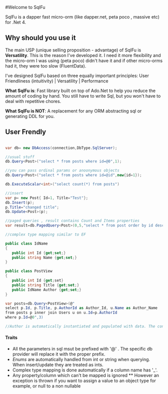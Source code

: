 #Welcome to SqlFu

SqlFu is a  dapper fast micro-orm (like dapper.net, peta poco , massive etc) for .Net 4.  

## Why should you use it
The main USP (unique selling proposition - advantage) of SqlFu  is  **Versatility**. This is the reason I've developed it. I need it more flexibility and the micro-orm I was using (peta poco) didn't have it and if other micro-orms had it, they were too slow (FluentData). 

I've designed SqlFu based on three equally important principles:
 User Friendliness (intuitivity) | Versatility |  Performance
 
 **What SqlFu is**:  Fast library built on top of Ado.Net to help you reduce the amount of coding by hand. You still have to write Sql, but you won't have to deal with repetitive chores.
 
 **What SqlFu is NOT**: A replacement for any ORM abstracting sql or generating DDL for you. 
 
 ## User Frendly
 
 ```csharp
 
var db= new DbAccess(connection,DbType.SqlServer);

//usual stuff
db.Query<Post>("select * from posts where id=@0",1);

//you can pass ordinal params or anoonymous objects
db.Query<Post>("select * from posts where id=@id",new{id=1});

db.ExecuteScalar<int>("select count(*) from posts")

//insert 
var p= new Post{ Id=1, Title="Test"};
db.Insert(p);
p.Title="changed title";
db.Update<Post>(p);

//paged queries , result contains Count and Items properties
var result=db.PagedQuery<Post>(0,5,"select * from post order by id desc");

//complex type mapping similar to EF

public class IdName
{
    public int Id {get;set;}
    public string Name {get;set;}    
}

public class PostView
{
    public int Id {get;set}
    public string Title {get;set;}
    public IdName Author {get;set;}
}

var posts=db.Query<PostView>(@"
select p.Id, p.Title, p.AuthorId as Author_Id, u.Name as Author_Name 
from posts p inner join Users u on u.Id=p.AuthorId
where p.Id=@0",3)

//Author is automatically instantiated and populated with data. The convention is to use [Property]_[Property]

 ````

#### Traits
* All the parameters in sql msut be prefixed with '@' . The specific db provider will replace it with the proper prefix.
* _Enums_ are automatically handled from int or string when querying. When insert/update they are treated as ints.
* Complex type mapping is done automatically if a column name has '_'.
* Any property/column which can't be mapped is ignored
** However an exception is thrown if you want to assign a value to an object type for example, or null to a non nullable

 
 

